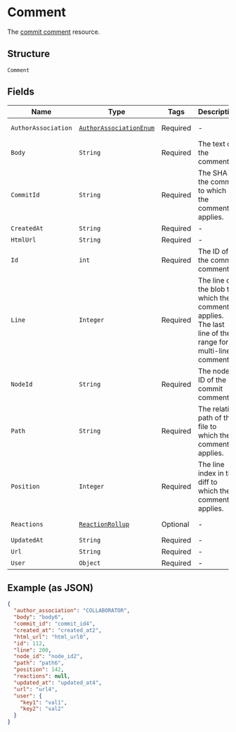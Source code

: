 
# Comment

The [commit comment](https://docs.github.com/rest/reference/repos#get-a-commit-comment) resource.

## Structure

`Comment`

## Fields

| Name | Type | Tags | Description | Getter | Setter |
|  --- | --- | --- | --- | --- | --- |
| `AuthorAssociation` | [`AuthorAssociationEnum`](../../doc/models/author-association-enum.md) | Required | - | AuthorAssociationEnum getAuthorAssociation() | setAuthorAssociation(AuthorAssociationEnum authorAssociation) |
| `Body` | `String` | Required | The text of the comment. | String getBody() | setBody(String body) |
| `CommitId` | `String` | Required | The SHA of the commit to which the comment applies. | String getCommitId() | setCommitId(String commitId) |
| `CreatedAt` | `String` | Required | - | String getCreatedAt() | setCreatedAt(String createdAt) |
| `HtmlUrl` | `String` | Required | - | String getHtmlUrl() | setHtmlUrl(String htmlUrl) |
| `Id` | `int` | Required | The ID of the commit comment. | int getId() | setId(int id) |
| `Line` | `Integer` | Required | The line of the blob to which the comment applies. The last line of the range for a multi-line comment | Integer getLine() | setLine(Integer line) |
| `NodeId` | `String` | Required | The node ID of the commit comment. | String getNodeId() | setNodeId(String nodeId) |
| `Path` | `String` | Required | The relative path of the file to which the comment applies. | String getPath() | setPath(String path) |
| `Position` | `Integer` | Required | The line index in the diff to which the comment applies. | Integer getPosition() | setPosition(Integer position) |
| `Reactions` | [`ReactionRollup`](../../doc/models/reaction-rollup.md) | Optional | - | ReactionRollup getReactions() | setReactions(ReactionRollup reactions) |
| `UpdatedAt` | `String` | Required | - | String getUpdatedAt() | setUpdatedAt(String updatedAt) |
| `Url` | `String` | Required | - | String getUrl() | setUrl(String url) |
| `User` | `Object` | Required | - | Object getUser() | setUser(Object user) |

## Example (as JSON)

```json
{
  "author_association": "COLLABORATOR",
  "body": "body6",
  "commit_id": "commit_id4",
  "created_at": "created_at2",
  "html_url": "html_url0",
  "id": 112,
  "line": 200,
  "node_id": "node_id2",
  "path": "path6",
  "position": 142,
  "reactions": null,
  "updated_at": "updated_at4",
  "url": "url4",
  "user": {
    "key1": "val1",
    "key2": "val2"
  }
}
```


